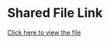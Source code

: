 # Shared File Link

[Click here to view the file](https://drive.google.com/file/d/1k3eh_QOPEC6QLr2sIMFpiqyzhse_AMKT/view?usp=sharing)
